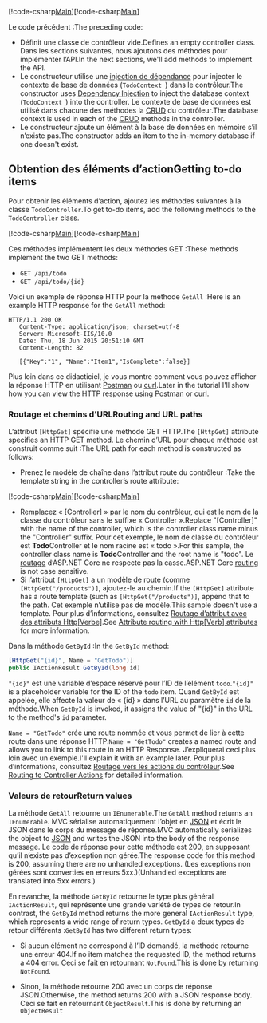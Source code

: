 <span data-ttu-id="bd6ce-101">[!code-csharp[Main](../../tutorials/first-web-api/sample/TodoApi/Controllers/TodoController2.cs?name=snippet_todo1)]</span><span class="sxs-lookup"><span data-stu-id="bd6ce-101">[!code-csharp[Main](../../tutorials/first-web-api/sample/TodoApi/Controllers/TodoController2.cs?name=snippet_todo1)]</span></span>

<span data-ttu-id="bd6ce-102">Le code précédent :</span><span class="sxs-lookup"><span data-stu-id="bd6ce-102">The preceding code:</span></span>

* <span data-ttu-id="bd6ce-103">Définit une classe de contrôleur vide.</span><span class="sxs-lookup"><span data-stu-id="bd6ce-103">Defines an empty controller class.</span></span> <span data-ttu-id="bd6ce-104">Dans les sections suivantes, nous ajoutons des méthodes pour implémenter l’API.</span><span class="sxs-lookup"><span data-stu-id="bd6ce-104">In the next sections, we'll add methods to implement the API.</span></span>
* <span data-ttu-id="bd6ce-105">Le constructeur utilise une [injection de dépendance](xref:fundamentals/dependency-injection) pour injecter le contexte de base de données (`TodoContext `) dans le contrôleur.</span><span class="sxs-lookup"><span data-stu-id="bd6ce-105">The constructor uses [Dependency Injection](xref:fundamentals/dependency-injection) to inject the database context (`TodoContext `) into the controller.</span></span> <span data-ttu-id="bd6ce-106">Le contexte de base de données est utilisé dans chacune des méthodes la [CRUD](https://en.wikipedia.org/wiki/Create,_read,_update_and_delete) du contrôleur.</span><span class="sxs-lookup"><span data-stu-id="bd6ce-106">The database context is used in each of the [CRUD](https://en.wikipedia.org/wiki/Create,_read,_update_and_delete) methods in the controller.</span></span>
* <span data-ttu-id="bd6ce-107">Le constructeur ajoute un élément à la base de données en mémoire s’il n’existe pas.</span><span class="sxs-lookup"><span data-stu-id="bd6ce-107">The constructor adds an item to the in-memory database if one doesn't exist.</span></span>

## <a name="getting-to-do-items"></a><span data-ttu-id="bd6ce-108">Obtention des éléments d’action</span><span class="sxs-lookup"><span data-stu-id="bd6ce-108">Getting to-do items</span></span>

<span data-ttu-id="bd6ce-109">Pour obtenir les éléments d’action, ajoutez les méthodes suivantes à la classe `TodoController`.</span><span class="sxs-lookup"><span data-stu-id="bd6ce-109">To get to-do items, add the following methods to the `TodoController` class.</span></span>

<span data-ttu-id="bd6ce-110">[!code-csharp[Main](../../tutorials/first-web-api/sample/TodoApi/Controllers/TodoController.cs?name=snippet_GetAll)]</span><span class="sxs-lookup"><span data-stu-id="bd6ce-110">[!code-csharp[Main](../../tutorials/first-web-api/sample/TodoApi/Controllers/TodoController.cs?name=snippet_GetAll)]</span></span>

<span data-ttu-id="bd6ce-111">Ces méthodes implémentent les deux méthodes GET :</span><span class="sxs-lookup"><span data-stu-id="bd6ce-111">These methods implement the two GET methods:</span></span>

* `GET /api/todo`
* `GET /api/todo/{id}`

<span data-ttu-id="bd6ce-112">Voici un exemple de réponse HTTP pour la méthode `GetAll` :</span><span class="sxs-lookup"><span data-stu-id="bd6ce-112">Here is an example HTTP response for the `GetAll` method:</span></span>

```
HTTP/1.1 200 OK
   Content-Type: application/json; charset=utf-8
   Server: Microsoft-IIS/10.0
   Date: Thu, 18 Jun 2015 20:51:10 GMT
   Content-Length: 82

   [{"Key":"1", "Name":"Item1","IsComplete":false}]
   ```

<span data-ttu-id="bd6ce-113">Plus loin dans ce didacticiel, je vous montre comment vous pouvez afficher la réponse HTTP en utilisant [Postman](https://www.getpostman.com/) ou [curl](https://developer.apple.com/legacy/library/documentation/Darwin/Reference/ManPages/man1/curl.1.html).</span><span class="sxs-lookup"><span data-stu-id="bd6ce-113">Later in the tutorial I'll show how you can view the HTTP response using [Postman](https://www.getpostman.com/) or [curl](https://developer.apple.com/legacy/library/documentation/Darwin/Reference/ManPages/man1/curl.1.html).</span></span>

### <a name="routing-and-url-paths"></a><span data-ttu-id="bd6ce-114">Routage et chemins d’URL</span><span class="sxs-lookup"><span data-stu-id="bd6ce-114">Routing and URL paths</span></span>

<span data-ttu-id="bd6ce-115">L’attribut `[HttpGet]` spécifie une méthode GET HTTP.</span><span class="sxs-lookup"><span data-stu-id="bd6ce-115">The `[HttpGet]` attribute specifies an HTTP GET method.</span></span> <span data-ttu-id="bd6ce-116">Le chemin d’URL pour chaque méthode est construit comme suit :</span><span class="sxs-lookup"><span data-stu-id="bd6ce-116">The URL path for each method is constructed as follows:</span></span>

* <span data-ttu-id="bd6ce-117">Prenez le modèle de chaîne dans l’attribut route du contrôleur :</span><span class="sxs-lookup"><span data-stu-id="bd6ce-117">Take the template string in the controller’s route attribute:</span></span>

<span data-ttu-id="bd6ce-118">[!code-csharp[Main](../../tutorials/first-web-api/sample/TodoApi/Controllers/TodoController.cs?name=TodoController&highlight=3)]</span><span class="sxs-lookup"><span data-stu-id="bd6ce-118">[!code-csharp[Main](../../tutorials/first-web-api/sample/TodoApi/Controllers/TodoController.cs?name=TodoController&highlight=3)]</span></span>

* <span data-ttu-id="bd6ce-119">Remplacez « [Controller] » par le nom du contrôleur, qui est le nom de la classe du contrôleur sans le suffixe « Controller ».</span><span class="sxs-lookup"><span data-stu-id="bd6ce-119">Replace "[Controller]" with the name of the controller, which is the controller class name minus the "Controller" suffix.</span></span> <span data-ttu-id="bd6ce-120">Pour cet exemple, le nom de classe du contrôleur est **Todo**Controller et le nom racine est « todo ».</span><span class="sxs-lookup"><span data-stu-id="bd6ce-120">For this sample, the controller class name is **Todo**Controller and the root name is "todo".</span></span> <span data-ttu-id="bd6ce-121">Le [routage](xref:mvc/controllers/routing) d’ASP.NET Core ne respecte pas la casse.</span><span class="sxs-lookup"><span data-stu-id="bd6ce-121">ASP.NET Core [routing](xref:mvc/controllers/routing) is not case sensitive.</span></span>
* <span data-ttu-id="bd6ce-122">Si l’attribut `[HttpGet]` a un modèle de route (comme `[HttpGet("/products")]`, ajoutez-le au chemin.</span><span class="sxs-lookup"><span data-stu-id="bd6ce-122">If the `[HttpGet]` attribute has a route template (such as `[HttpGet("/products")]`, append that to the path.</span></span> <span data-ttu-id="bd6ce-123">Cet exemple n’utilise pas de modèle.</span><span class="sxs-lookup"><span data-stu-id="bd6ce-123">This sample doesn't use a template.</span></span> <span data-ttu-id="bd6ce-124">Pour plus d’informations, consultez [Routage d’attribut avec des attributs Http[Verbe]](xref:mvc/controllers/routing#attribute-routing-with-httpverb-attributes).</span><span class="sxs-lookup"><span data-stu-id="bd6ce-124">See [Attribute routing with Http[Verb] attributes](xref:mvc/controllers/routing#attribute-routing-with-httpverb-attributes) for more information.</span></span>

<span data-ttu-id="bd6ce-125">Dans la méthode `GetById` :</span><span class="sxs-lookup"><span data-stu-id="bd6ce-125">In the `GetById` method:</span></span>

```csharp
[HttpGet("{id}", Name = "GetTodo")]
public IActionResult GetById(long id)
```

<span data-ttu-id="bd6ce-126">`"{id}"` est une variable d’espace réservé pour l’ID de l’élément `todo`.</span><span class="sxs-lookup"><span data-stu-id="bd6ce-126">`"{id}"` is a placeholder variable for the ID of the `todo` item.</span></span> <span data-ttu-id="bd6ce-127">Quand `GetById` est appelée, elle affecte la valeur de « {id} » dans l’URL au paramètre `id` de la méthode.</span><span class="sxs-lookup"><span data-stu-id="bd6ce-127">When `GetById` is invoked, it assigns the value of "{id}" in the URL to the method's `id` parameter.</span></span>

<span data-ttu-id="bd6ce-128">`Name = "GetTodo"` crée une route nommée et vous permet de lier à cette route dans une réponse HTTP.</span><span class="sxs-lookup"><span data-stu-id="bd6ce-128">`Name = "GetTodo"` creates a named route and allows you to link to this route in an HTTP Response.</span></span> <span data-ttu-id="bd6ce-129">J’expliquerai ceci plus loin avec un exemple.</span><span class="sxs-lookup"><span data-stu-id="bd6ce-129">I'll explain it with an example later.</span></span> <span data-ttu-id="bd6ce-130">Pour plus d’informations, consultez [Routage vers les actions du contrôleur](xref:mvc/controllers/routing).</span><span class="sxs-lookup"><span data-stu-id="bd6ce-130">See [Routing to Controller Actions](xref:mvc/controllers/routing) for detailed information.</span></span>

### <a name="return-values"></a><span data-ttu-id="bd6ce-131">Valeurs de retour</span><span class="sxs-lookup"><span data-stu-id="bd6ce-131">Return values</span></span>

<span data-ttu-id="bd6ce-132">La méthode `GetAll` retourne un `IEnumerable`.</span><span class="sxs-lookup"><span data-stu-id="bd6ce-132">The `GetAll` method returns an `IEnumerable`.</span></span> <span data-ttu-id="bd6ce-133">MVC sérialise automatiquement l’objet en [JSON](http://www.json.org/) et écrit le JSON dans le corps du message de réponse.</span><span class="sxs-lookup"><span data-stu-id="bd6ce-133">MVC automatically serializes the object to [JSON](http://www.json.org/) and writes the JSON into the body of the response message.</span></span> <span data-ttu-id="bd6ce-134">Le code de réponse pour cette méthode est 200, en supposant qu’il n’existe pas d’exception non gérée.</span><span class="sxs-lookup"><span data-stu-id="bd6ce-134">The response code for this method is 200, assuming there are no unhandled exceptions.</span></span> <span data-ttu-id="bd6ce-135">(Les exceptions non gérées sont converties en erreurs 5xx.)</span><span class="sxs-lookup"><span data-stu-id="bd6ce-135">(Unhandled exceptions are translated into 5xx errors.)</span></span>

<span data-ttu-id="bd6ce-136">En revanche, la méthode `GetById` retourne le type plus général `IActionResult`, qui représente une grande variété de types de retour.</span><span class="sxs-lookup"><span data-stu-id="bd6ce-136">In contrast, the `GetById` method returns the more general `IActionResult` type, which represents a wide range of return types.</span></span> <span data-ttu-id="bd6ce-137">`GetById` a deux types de retour différents :</span><span class="sxs-lookup"><span data-stu-id="bd6ce-137">`GetById` has two different return types:</span></span>

* <span data-ttu-id="bd6ce-138">Si aucun élément ne correspond à l’ID demandé, la méthode retourne une erreur 404.</span><span class="sxs-lookup"><span data-stu-id="bd6ce-138">If no item matches the requested ID, the method returns a 404 error.</span></span>  <span data-ttu-id="bd6ce-139">Ceci se fait en retournant `NotFound`.</span><span class="sxs-lookup"><span data-stu-id="bd6ce-139">This is done by returning `NotFound`.</span></span>

* <span data-ttu-id="bd6ce-140">Sinon, la méthode retourne 200 avec un corps de réponse JSON.</span><span class="sxs-lookup"><span data-stu-id="bd6ce-140">Otherwise, the method returns 200 with a JSON response body.</span></span> <span data-ttu-id="bd6ce-141">Ceci se fait en retournant `ObjectResult`.</span><span class="sxs-lookup"><span data-stu-id="bd6ce-141">This is done by returning an `ObjectResult`</span></span>
